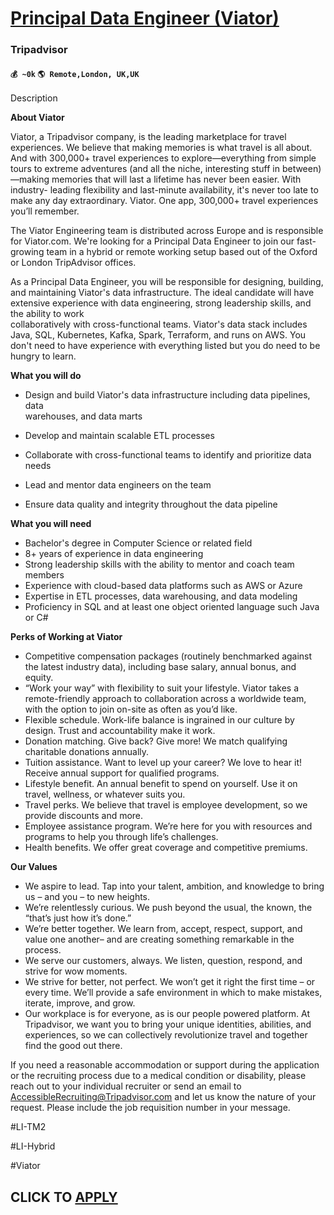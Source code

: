 # [Principal Data Engineer (Viator)](https://www.remotewlb.com/apply/principal-data-engineer-viator)  
### Tripadvisor  
#### `💰 ~0k` `🌎 Remote,London, UK,UK`  

Description

**About Viator**

Viator, a Tripadvisor company, is the leading marketplace for travel experiences. We believe that making memories is what travel is all about. And with 300,000+ travel experiences to explore—everything from simple tours to extreme adventures (and all the niche, interesting stuff in between)—making memories that will last a lifetime has never been easier. With industry- leading flexibility and last-minute availability, it's never too late to make any day extraordinary. Viator. One app, 300,000+ travel experiences you’ll remember.

The Viator Engineering team is distributed across Europe and is responsible for Viator.com. We're looking for a Principal Data Engineer to join our fast-growing team in a hybrid or remote working setup based out of the Oxford or London TripAdvisor offices.

As a Principal Data Engineer, you will be responsible for designing, building, and maintaining Viator's data infrastructure. The ideal candidate will have extensive experience with data engineering, strong leadership skills, and the ability to work  
collaboratively with cross-functional teams. Viator's data stack includes Java, SQL, Kubernetes, Kafka, Spark, Terraform, and runs on AWS. You don't need to have experience with everything listed but you do need to be hungry to learn.

**What you will do**

  * Design and build Viator's data infrastructure including data pipelines, data  
warehouses, and data marts

  * Develop and maintain scalable ETL processes
  * Collaborate with cross-functional teams to identify and prioritize data needs
  * Lead and mentor data engineers on the team
  * Ensure data quality and integrity throughout the data pipeline

**What you will need**

  * Bachelor's degree in Computer Science or related field
  * 8+ years of experience in data engineering
  * Strong leadership skills with the ability to mentor and coach team members
  * Experience with cloud-based data platforms such as AWS or Azure
  * Expertise in ETL processes, data warehousing, and data modeling
  * Proficiency in SQL and at least one object oriented language such Java or C#

**Perks of Working at Viator**

  * Competitive compensation packages (routinely benchmarked against the latest industry data), including base salary, annual bonus, and equity.
  * “Work your way” with flexibility to suit your lifestyle. Viator takes a remote-friendly approach to collaboration across a worldwide team, with the option to join on-site as often as you’d like.
  * Flexible schedule. Work-life balance is ingrained in our culture by design. Trust and accountability make it work.
  * Donation matching. Give back? Give more! We match qualifying charitable donations annually.
  * Tuition assistance. Want to level up your career? We love to hear it! Receive annual support for qualified programs.
  * Lifestyle benefit. An annual benefit to spend on yourself. Use it on travel, wellness, or whatever suits you.
  * Travel perks. We believe that travel is employee development, so we provide discounts and more.
  * Employee assistance program. We’re here for you with resources and programs to help you through life’s challenges.
  * Health benefits. We offer great coverage and competitive premiums.

**Our Values**

  * We aspire to lead. Tap into your talent, ambition, and knowledge to bring us – and you – to new heights.
  * We’re relentlessly curious. We push beyond the usual, the known, the “that’s just how it’s done.”
  * We’re better together. We learn from, accept, respect, support, and value one another– and are creating something remarkable in the process.
  * We serve our customers, always. We listen, question, respond, and strive for wow moments.
  * We strive for better, not perfect. We won’t get it right the first time – or every time. We’ll provide a safe environment in which to make mistakes, iterate, improve, and grow.
  * Our workplace is for everyone, as is our people powered platform. At Tripadvisor, we want you to bring your unique identities, abilities, and experiences, so we can collectively revolutionize travel and together find the good out there.

If you need a reasonable accommodation or support during the application or the recruiting process due to a medical condition or disability, please reach out to your individual recruiter or send an email to AccessibleRecruiting@Tripadvisor.com and let us know the nature of your request. Please include the job requisition number in your message.

#LI-TM2

#LI-Hybrid

#Viator

  
## CLICK TO [APPLY](https://www.remotewlb.com/apply/principal-data-engineer-viator)

